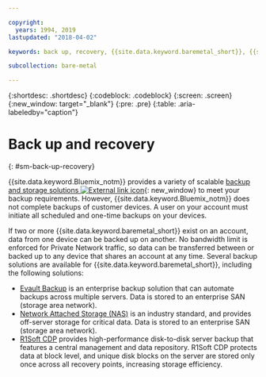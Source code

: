 ```yaml
---

copyright:
  years: 1994, 2019
lastupdated: "2018-04-02"

keywords: back up, recovery, {{site.data.keyword.baremetal_short}}, {{site.data.keyword.Bluemix_notm}}, evault, nas, r1soft

subcollection: bare-metal

---
```


{:shortdesc: .shortdesc}
{:codeblock: .codeblock}
{:screen: .screen}
{:new_window: target="_blank"}
{:pre: .pre}
{:table: .aria-labeledby="caption"}


# Back up and recovery
{: #sm-back-up-recovery}

{{site.data.keyword.Bluemix_notm}} provides a variety of scalable [backup and storage solutions ![External link icon](../icons/launch-glyph.svg "External link icon")](https://www.ibm.com/cloud/storage){: new_window} to meet your backup requirements. However, {{site.data.keyword.Bluemix_notm}} does not complete backups of customer devices. A user on your account must initiate all scheduled and one-time backups on your devices.

If two or more {{site.data.keyword.baremetal_short}} exist on an account, data from one device can be backed up on another. No bandwidth limit is enforced for Private Network traffic, so data can be transferred between or backed up to any device that shares an account at any time. Several backup solutions are available for {{site.data.keyword.baremetal_short}}, including the following solutions:

* [Evault Backup](/docs/infrastructure/Backup?topic=Backup-gettingstarted#gettingstarted) is an enterprise backup solution that can automate backups across multiple servers. Data is stored to an enterprise SAN (storage area network).
* [Network Attached Storage (NAS)](/docs/infrastructure/network-attached-storage?topic=network-attached-storage-GettingStarted#GettingStarted) is an industry standard, and provides off-server storage for critical data. Data is stored to an enterprise SAN (storage area network).
* [R1Soft CDP](/docs/infrastructure/software?topic=software-ordering-r1soft#ordering-r1soft) provides high-performance disk-to-disk server backup that features a central management and data repository. R1Soft CDP protects data at block level, and unique disk blocks on the server are stored only once across all recovery points, increasing storage efficiency.
